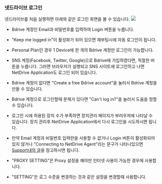 ### 넷드라이브 로그인

넷드라이브를 처음 실행하면 아래와 같은 로그인 화면을 볼 수 있습니다.
<img class="markdown" src="https://doc.bdrive.com/images/netdrive_login_1.jpg">

- Bdrive 계정인 Email과 비밀번호를 입력하여 Login 버튼을 누릅니다.

- "Keep me logged in"이 활성화가 되어 있으면 재부팅시에 자동 로그인이 됩니다.

- Personal Plan인 경우 1 Device에 한 개의 Bdrive 계정만 로그인이 가능합니다.

- SNS 계정(Facebook, Twitter, Google)으로 Bdrive에 가입하였다면, 적절한 버튼을 누릅니다. 그러면 브라우저가 실행되고 SNS 사이트에 로그인하고 나면 NetDrive Application도 로그인 되어 있습니다.

- Bdrive 계정이 없다면 "Create a free Bdrive account"을 눌러서 Bdrive 계정을 만들 수 있습니다.

- Bdrive 계정으로 로그인할때 문제가 있다면 "Can't log in?"을 눌러서 도움을 청할 수 있습니다.

- 로그인 시에 허용된 장치 수가 부족하면 장치관리 페이지가 부러우저에 나타날 수 있습니다. 장치 관리후 NetDrive Application에서 다시 로그인을 시도하시면 됩니다.

- 만약 Email 계정과 비밀번호 입력란을 사용할 수 없거나 Login 버튼이 활성화되어 있지 않거나 "Connecting to NetDrive Agent"라는 문구가 나타나있으면 [Support내의 글](https://support.bdrive.com/t/check-when-netdrive-ui-is-stopped-in-splash-window/78897)을 참고하시면 됩니다.

- "PROXY SETTING"은 Proxy 설정을 해야만 인터넷 사용이 가능한 경우에 사용합니다.

- "SETTING"은 로그 수준을 변경하는 것과 같은 설정을 변경할때 사용합니다.
